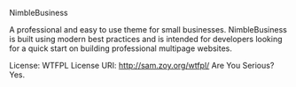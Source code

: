 NimbleBusiness

A professional and easy to use theme for small businesses. NimbleBusiness is built using modern best practices and is intended for developers looking for a quick start on building professional multipage websites.  

License: WTFPL
License 
URI: http://sam.zoy.org/wtfpl/
Are You Serious? Yes.

 